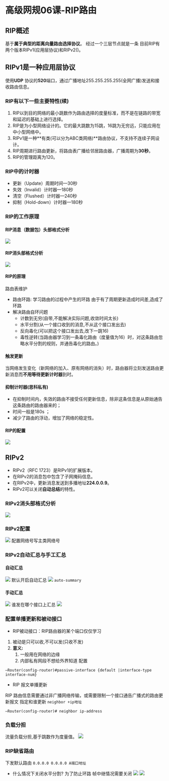 # 高级网规06课-RIP路由
## RIP概述
基于**属于典型的距离向量路由选择协议**。
经过一个三层节点就是一条
目前RIP有两个版本RIPv1(应用层协议)和RIPv2()。
## RIPv1是一种应用层协议
使用**UDP** 协议的**520**端口，通过广播地址255.255.255.255(全网广播)发送和接收路由信息。
### RIP有以下一些主要特性(续)
1. RIP以到目的网络的最小跳数作为路由选择的度量标准，而不是在链路的带宽和延迟的基础上进行选择。
2. RIP是为小型网络设计的。它的最大跳数为15跳，16跳为无穷远，只能应用在中小型网络中。
3. RIPv1是一种**有类(可以分为ABC类网络)**路由协议，不支持不连续子网设计。
4. RIP周期进行路由更新，将路由表广播给邻居路由器，广播周期为**30秒**。
5. RIP的管理距离为120。
### RIP中的计时器
- 更新（Update）周期时间—30秒
- 失效（Invalid）计时器—180秒
- 清空（Flushed）计时器—240秒
- 抑制（Hold-down）计时器—180秒
### RIP的工作原理
#### RIP消息（数据包）头部格式分析
![](img/2019-08-05-17-01-19.png)
#### RIP消头部格式分析
![](img/2019-08-05-17-02-05.png)
#### RIP的原理
路由表维护
 - 路由环路:
    学习路由的过程中产生的环路
    由于有了周期更新造成时间差,造成了环路
 - 解决路由自环问题
   - 计数到无穷(自带,不能解决实际问题,收敛时间太长)
   - 水平分割(从一个接口收到的消息,不从这个接口发出去)
   -  反向毒化(可以把这个接口发出去,改下一跳16)
   -  毒性逆转(当路由器学习到一条毒化路由（度量值为16）时，对这条路由忽略水平分割的规则，并通告毒化的路由。)
#### 触发更新
当网络发生变化（新网络的加入、原有网络的消失）时，路由器将立刻发送路由更新消息而**不用等待更新计时器**到时。
#### 抑制计时器(思科私有)
- 在抑制时间内，失效的路由不接受任何更新信息，除非这条信息是从原始通告这条路由的路由器来的；
- 时间一般是180s ；
- 减少了路由的浮动，增加了网络的稳定性。
#### RIP的配置
![](img/2019-08-05-20-40-33.png)
## RIPv2 
- RIPv2（RFC 1723）是RIPv1的扩展版本。
- 在RIPv2的消息包中包含了子网掩码信息。
- 在RIPv2中，更新消息发送到多播地址**224.0.0.9**。
- RIPv2可以关闭**自动总结**的特性。
### RIPv2消头部格式分析
![](img/2019-08-05-17-08-28.png)
### RIPv2配置
![](img/2019-08-05-20-53-06.png)
配置网络号写主类网络号
### RIPv2自动汇总与手工汇总
#### 自动汇总 
![](img/2019-08-05-21-27-25.png)
默认开启自动汇总
![](img/2019-08-05-21-01-40.png)
`auto-summary`
#### 手动汇总
![](img/2019-08-05-21-28-52.png)
谁发在哪个接口上汇总
![](img/2019-08-05-22-12-19.png)
### 配置单播更新和被动接口
- RIP被动接口：RIP路由器的某个端口仅仅学习
1. 被动是只可以收,不可以发(只收不发)
2. **意义:**
   1. 一般用在网络的边缘
   2. 内部私有网段不想给外界知道
配置
```思科
–Router(config-router)#passive-interface {default |interface-type interface-num}
```
- RIP 报文单播更新

RIP 路由信息需要通过非广播网络传输，或需要限制一个接口通告广播式的路由更新报文
指定和谁更新 `neighbor +ip地址`
```思科
–Router(config-router)# neighbor ip-address
```
### 负载分担
流量负载分担,基于跳数作为度量值。
![](img/2019-08-05-22-30-44.png)
### RIP缺省路由
下发默认路由 
`0.0.0.0 0.0.0.0 A端口地址`
- 什么情况下关闭水平分割?
为了防止环路
帧中继情况需要关闭 
![](img/2019-08-05-22-38-48.png)
![](img/2019-08-05-22-39-09.png)